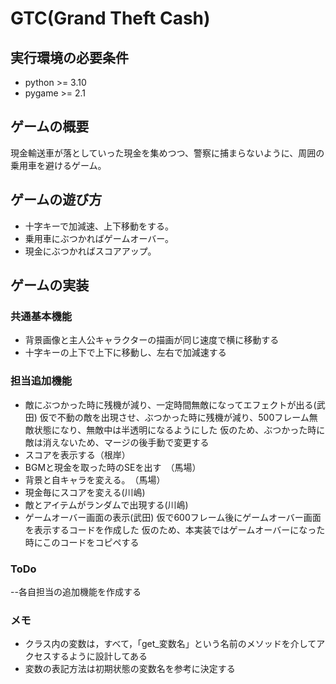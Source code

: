 # GTC(Grand Theft Cash)

## 実行環境の必要条件
* python >= 3.10
* pygame >= 2.1

## ゲームの概要
現金輸送車が落としていった現金を集めつつ、警察に捕まらないように、周囲の乗用車を避けるゲーム。

## ゲームの遊び方
* 十字キーで加減速、上下移動をする。
* 乗用車にぶつかればゲームオーバー。
* 現金にぶつかればスコアアップ。

## ゲームの実装
### 共通基本機能
* 背景画像と主人公キャラクターの描画が同じ速度で横に移動する
* 十字キーの上下で上下に移動し、左右で加減速する

### 担当追加機能
* 敵にぶつかった時に残機が減り、一定時間無敵になってエフェクトが出る(武田)
仮で不動の敵を出現させ、ぶつかった時に残機が減り、500フレーム無敵状態になり、無敵中は半透明になるようにした
仮のため、ぶつかった時に敵は消えないため、マージの後手動で変更する
* スコアを表示する（根岸）
* BGMと現金を取った時のSEを出す　（馬場）
* 背景と自キャラを変える。　（馬場）
* 現金毎にスコアを変える(川嶋)
* 敵とアイテムがランダムで出現する(川嶋)
* ゲームオーバー画面の表示(武田)
仮で600フレーム後にゲームオーバー画面を表示するコードを作成した
仮のため、本実装ではゲームオーバーになった時にこのコードをコピペする


### ToDo
--各自担当の追加機能を作成する

### メモ
* クラス内の変数は，すべて，「get_変数名」という名前のメソッドを介してアクセスするように設計してある
* 変数の表記方法は初期状態の変数名を参考に決定する
